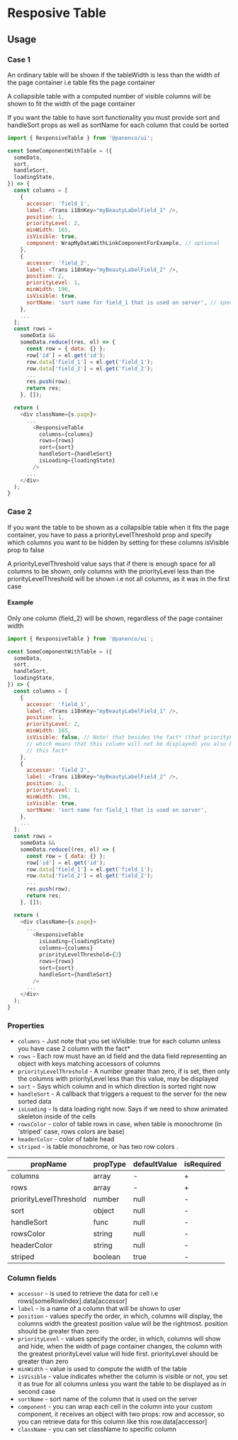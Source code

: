 # Resposive Table

## Usage

### Case 1

An ordinary table will be shown if the tableWidth is less than the width of the page container i.e table fits the page container

A collapsible table with a computed number of visible columns will be shown to fit the width of the page container

If you want the table to have sort functionality you must provide sort and handleSort props as well as sortName for each column that could be sorted

```js
import { ResponsiveTable } from '@panenco/ui';

const SomeComponentWithTable = ({
  someData,
  sort,
  handleSort,
  loadingState,
}) => {
  const columns = [
    {
      accessor: 'field_1',
      label: <Trans i18nKey="myBeautyLabelField_1" />,
      position: 1,
      priorityLevel: 2,
      minWidth: 165,
      isVisible: true,
      component: WrapMyDataWithLinkComponentForExample, // optional
    },
    {
      accessor: 'field_2',
      label: <Trans i18nKey="myBeautyLabelField_2" />,
      position: 2,
      priorityLevel: 1,
      minWidth: 196,
      isVisible: true,
      sortName: 'sort name for field_1 that is used on server', // specify if you want this column to be sortable
    },
    ...
  ];
  const rows =
    someData &&
    someData.reduce((res, el) => {
      const row = { data: {} };
      row['id'] = el.get('id');
      row.data['field_1'] = el.get('field_1');
      row.data['field_2'] = el.get('field_2');
      ...
      res.push(row);
      return res;
    }, []);

  return (
    <div className={s.page}>
      ...
        <ResponsiveTable
          columns={columns}
          rows={rows}
          sort={sort}
          handleSort={handleSort}
          isLoading={loadingState}
        />
      ...
    </div>
  );
}
```

### Case 2

If you want the table to be shown as a collapsible table when it fits the page container,
you have to pass a priorityLevelThreshold prop and specify which columns you want to be hidden by setting for these
columns isVisible prop to false

A priorityLevelThreshold value says that if there is enough space for
all columns to be shown, only columns with the priorityLevel less than the priorityLevelThreshold will be shown
i.e not all columns, as it was in the first case

#### Example

Only one column (field_2) will be shown, regardless of the page container width

```js
import { ResponsiveTable } from '@panenco/ui';

const SomeComponentWithTable = ({
  someData,
  sort,
  handleSort,
  loadingState,
}) => {
  const columns = [
    {
      accessor: 'field_1',
      label: <Trans i18nKey="myBeautyLabelField_1" />,
      position: 1,
      priorityLevel: 2,
      minWidth: 165,
      isVisible: false, // Note! that besides the fact* (that priorityLevel of this column is not less than priorityLevelThreshold
      // which means that this column will not be displayed) you also have to set isVisible: false and do it for every column that have
      // this fact*
    },
    {
      accessor: 'field_2',
      label: <Trans i18nKey="myBeautyLabelField_2" />,
      position: 2,
      priorityLevel: 1,
      minWidth: 196,
      isVisible: true,
      sortName: 'sort name for field_1 that is used on server',
    },
    ...
  ];
  const rows =
    someData &&
    someData.reduce((res, el) => {
      const row = { data: {} };
      row['id'] = el.get('id');
      row.data['field_1'] = el.get('field_1');
      row.data['field_2'] = el.get('field_2');
      ...
      res.push(row);
      return res;
    }, []);

  return (
    <div className={s.page}>
      ...
        <ResponsiveTable
          isLoading={loadingState}
          columns={columns}
          priorityLevelThreshold={2}
          rows={rows}
          sort={sort}
          handleSort={handleSort}
        />
      ...
    </div>
  );
}
```

<!-- STORY -->

### Properties

- `columns` - Just note that you set isVisible: true for each column unless you have case 2 column with the fact\*
- `rows` - Each row must have an id field and the data field representing an object with keys matching accessors of columns
- `priorityLevelThreshold` - A number greater than zero, if is set, then only the columns with priorityLevel less than this value, may be displayed
- `sort` - Says which column and in which direction is sorted right now
- `handleSort` - A callback that triggers a request to the server for the new sorted data
- `isLoading` - Is data loading right now. Says if we need to show animated skeleton inside of the cells
- `rowsColor` - color of table rows in case, when table is monochrome (in 'striped' case, rows colors are base)
- `headerColor` - color of table head
- `striped` - is table monochrome, or has two row colors .

| propName               | propType | defaultValue | isRequired |
| ---------------------- | -------- | ------------ | ---------- |
| columns                | array    | -            | +          |
| rows                   | array    | -            | +          |
| priorityLevelThreshold | number   | null         | -          |
| sort                   | object   | null         | -          |
| handleSort             | func     | null         | -          |
| rowsColor              | string   | null         | -          |
| headerColor            | string   | null         | -          |
| striped                | boolean  | true         | -          |

### Column fields

- `accessor` - is used to retrieve the data for cell i.e rows[someRowIndex].data[accessor]
- `label` - is a name of a column that will be shown to user
- `position` - values specify the order, in which, columns will display, the columns width the greatest position value will be the rightmost. position should be greater than zero
- `priorityLevel` - values specify the order, in which, columns will show and hide, when the width of page container changes, the column with the greatest priorityLevel value will hide first. priorityLevel should be greater than zero
- `minWidth` - value is used to compute the width of the table
- `isVisible` - value indicates whether the column is visible or not, you set it as true for all columns unless you want the table to be displayed as in second case
- `sortName` - sort name of the column that is used on the server
- `component` - you can wrap each cell in the column into your custom component, it receives an object with two props: row and accessor, so you can retrieve data for this column like this row.data[accessor]
- `className` - you can set className to specific column
